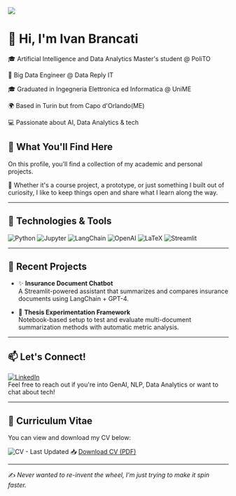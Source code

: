 <img src="https://media3.giphy.com/media/v1.Y2lkPTc5MGI3NjExejY0MTR1aDlxYW5tNTJkcGs1ejJmazJpMGY3MHlqY3IwMTJ0MmJnNyZlcD12MV9pbnRlcm5hbF9naWZfYnlfaWQmY3Q9Zw/aNqEFrYVnsS52/giphy.gif" />
  

# 👋 Hi, I'm Ivan Brancati

🎓 Artificial Intelligence and Data Analytics Master's student @ PoliTO

💼 Big Data Engineer @ Data Reply IT

🎓 Graduated in Ingegneria Elettronica ed Informatica @ UniME

🌍 Based in Turin but from Capo d'Orlando(ME)

💻 Passionate about AI, Data Analytics & tech   


## 📁 What You'll Find Here

On this profile, you’ll find a collection of my academic and personal projects.

🚀 Whether it's a course project, a prototype, or just something I built out of curiosity,  I like to keep things open and share what I learn along the way.
 
---

## 🔧 Technologies & Tools

![Python](https://img.shields.io/badge/Python-3776AB?style=flat&logo=python&logoColor=white)
![Jupyter](https://img.shields.io/badge/Jupyter-F37626?style=flat&logo=jupyter&logoColor=white)
![LangChain](https://img.shields.io/badge/LangChain-00C7B7?style=flat&logo=OpenAI&logoColor=white)
![OpenAI](https://img.shields.io/badge/OpenAI-412991?style=flat&logo=openai&logoColor=white)
![LaTeX](https://img.shields.io/badge/LaTeX-008080?style=flat&logo=latex&logoColor=white)
![Streamlit](https://img.shields.io/badge/Streamlit-FF4B4B?style=flat&logo=streamlit&logoColor=white)

---

## 🧠 Recent Projects

- ✨ **Insurance Document Chatbot**  
  A Streamlit-powered assistant that summarizes and compares insurance documents using LangChain + GPT-4.

- 🧪 **Thesis Experimentation Framework**  
  Notebook-based setup to test and evaluate multi-document summarization methods with automatic metric analysis.


---

## 📫 Let's Connect!

[![LinkedIn](https://img.shields.io/badge/LinkedIn-blue?style=flat&logo=linkedin&logoColor=white)](https://www.linkedin.com/in/ivanbrancati/)  
Feel free to reach out if you're into GenAI, NLP, Data Analytics or want to chat about tech!

---

## 📄 Curriculum Vitae

You can view and download my CV below:

![CV - Last Updated](https://img.shields.io/badge/Updated-April%202024-green)
📥 [Download CV (PDF)](https://raw.githubusercontent.com/ivanbrancati/ivanbrancati/main/docs/cv_ivanbrancati.pdf)

---

✍️ _Never wanted to re-invent the wheel, I'm just trying to make it spin faster._
